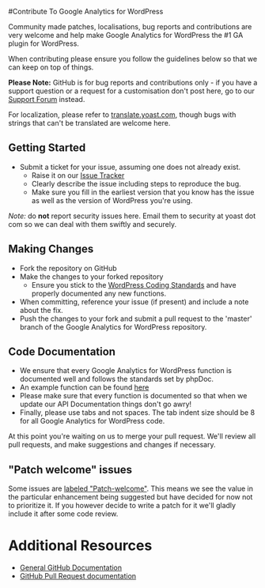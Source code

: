 #Contribute To Google Analytics for WordPress

Community made patches, localisations, bug reports and contributions are very welcome and help make Google Analytics for WordPress the #1 GA plugin for WordPress.

When contributing please ensure you follow the guidelines below so that we can keep on top of things.

__Please Note:__ GitHub is for bug reports and contributions only - if you have a support question or a request for a customisation don't post here, go to our [Support Forum](http://wordpress.org/support/plugin/google-analytics-for-wordpress) instead.

For localization, please refer to [translate.yoast.com](http://translate.yoast.com/projects/google-analytics-for-wordpress), though bugs with strings that can't be translated are welcome here.

## Getting Started

* Submit a ticket for your issue, assuming one does not already exist.
  * Raise it on our [Issue Tracker](https://github.com/Yoast/google-analytics-for-wordpress/issues)
  * Clearly describe the issue including steps to reproduce the bug.
  * Make sure you fill in the earliest version that you know has the issue as well as the version of WordPress you're using.

_Note:_ do **not** report security issues here. Email them to security at yoast dot com so we can deal with them swiftly and securely.

## Making Changes

* Fork the repository on GitHub
* Make the changes to your forked repository
  * Ensure you stick to the [WordPress Coding Standards](http://codex.wordpress.org/WordPress_Coding_Standards) and have properly documented any new functions.
* When committing, reference your issue (if present) and include a note about the fix.
* Push the changes to your fork and submit a pull request to the 'master' branch of the Google Analytics for WordPress repository.

## Code Documentation

* We ensure that every Google Analytics for WordPress function is documented well and follows the standards set by phpDoc.
* An example function can be found [here](https://gist.github.com/jdevalk/5574677)
* Please make sure that every function is documented so that when we update our API Documentation things don't go awry!
* Finally, please use tabs and not spaces. The tab indent size should be 8 for all Google Analytics for WordPress code.

At this point you're waiting on us to merge your pull request. We'll review all pull requests, and make suggestions and changes if necessary.

<a name="patch-welcome"></a>
## "Patch welcome" issues

Some issues are [labeled "Patch-welcome"](https://github.com/Yoast/google-analytics-for-wordpress/issues?q=is%3Aopen+is%3Aissue+label%3APatch-Welcome). This means we see the value in the particular enhancement being suggested but have decided for now not to prioritize it. If you however decide to write a patch for it we'll gladly include it after some code review.

# Additional Resources
* [General GitHub Documentation](http://help.github.com/)
* [GitHub Pull Request documentation](http://help.github.com/send-pull-requests/)